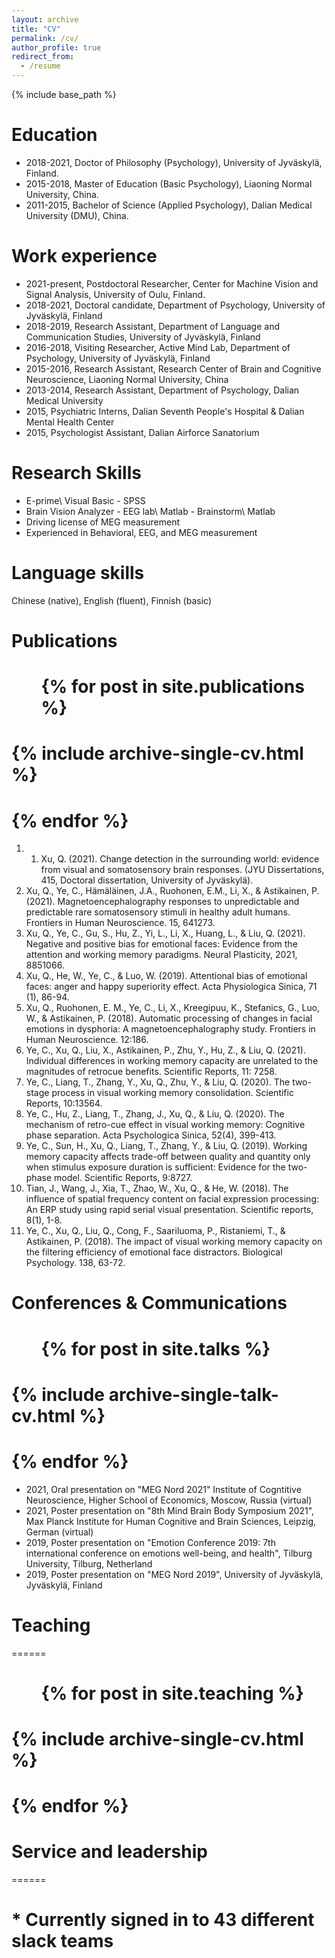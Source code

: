 ```yaml
---
layout: archive
title: "CV"
permalink: /cv/
author_profile: true
redirect_from:
  - /resume
---
```


{% include base_path %}

Education
======
* 2018-2021, Doctor of Philosophy (Psychology), University of Jyväskylä, Finland. 
* 2015-2018, Master of Education (Basic Psychology), Liaoning Normal University, China.
* 2011-2015, Bachelor of Science (Applied Psychology), Dalian Medical University (DMU), China. 

Work experience
======
* 2021-present, Postdoctoral Researcher, Center for Machine Vision and Signal Analysis, University of Oulu, Finland.
* 2018-2021, Doctoral candidate, Department of Psychology, University of Jyväskylä, Finland
* 2018-2019, Research Assistant, Department of Language and Communication Studies, University of Jyväskylä, Finland
* 2016-2018, Visiting Researcher, Active Mind Lab, Department of Psychology, University of Jyväskylä, Finland
* 2015-2016, Research Assistant, Research Center of Brain and Cognitive Neuroscience, Liaoning Normal University, China
* 2013-2014, Research Assistant, Department of Psychology, Dalian Medical University
* 2015, Psychiatric Interns, Dalian Seventh People's Hospital & Dalian Mental Health Center
* 2015, Psychologist Assistant, Dalian Airforce Sanatorium
  
Research Skills
======
- E-prime\ Visual Basic       - SPSS                                
- Brain Vision Analyzer      - EEG lab\ Matlab                - Brainstorm\ Matlab          
- Driving license of MEG measurement                          
- Experienced in Behavioral, EEG, and MEG measurement

Language skills
======
Chinese (native), English (fluent), Finnish (basic)

Publications
======
 # <ul>{% for post in site.publications %}
 #   {% include archive-single-cv.html %}
 # {% endfor %}</ul>
1.	1.	Xu, Q. (2021). Change detection in the surrounding world: evidence from visual and somatosensory brain responses. (JYU Dissertations, 415, Doctoral dissertation, University of Jyväskylä).
2.	Xu, Q., Ye, C., Hämäläinen, J.A., Ruohonen, E.M., Li, X., & Astikainen, P. (2021). Magnetoencephalography responses to unpredictable and predictable rare somatosensory stimuli in healthy adult humans. Frontiers in Human Neuroscience. 15, 641273. 
3.	Xu, Q., Ye, C., Gu, S., Hu, Z., Yi, L., Li, X., Huang, L., & Liu, Q. (2021). Negative and positive bias for emotional faces: Evidence from the attention and working memory paradigms. Neural Plasticity, 2021, 8851066. 
4.	Xu, Q., He, W., Ye, C., & Luo, W. (2019). Attentional bias of emotional faces: anger and happy superiority effect. Acta Physiologica Sinica, 71 (1), 86-94. 
5.	Xu, Q., Ruohonen, E. M., Ye, C., Li, X., Kreegipuu, K., Stefanics, G., Luo, W., & Astikainen, P. (2018). Automatic processing of changes in facial emotions in dysphoria: A magnetoencephalography study. Frontiers in Human Neuroscience. 12:186. 
6.	Ye, C., Xu, Q., Liu, X., Astikainen, P., Zhu, Y., Hu, Z., & Liu, Q. (2021). Individual differences in working memory capacity are unrelated to the magnitudes of retrocue benefits. Scientific Reports, 11: 7258.
7.	Ye, C., Liang, T., Zhang, Y., Xu, Q., Zhu, Y., & Liu, Q. (2020). The two-stage process in visual working memory consolidation. Scientific Reports, 10:13564.
8.	Ye, C., Hu, Z., Liang, T., Zhang, J., Xu, Q., & Liu, Q. (2020). The mechanism of retro-cue effect in visual working memory: Cognitive phase separation. Acta Psychologica Sinica, 52(4), 399-413.
9.	Ye, C., Sun, H., Xu, Q., Liang, T., Zhang, Y., & Liu, Q. (2019). Working memory capacity affects trade-off between quality and quantity only when stimulus exposure duration is sufficient: Evidence for the two-phase model. Scientific Reports, 9:8727.
10.	Tian, J., Wang, J., Xia, T., Zhao, W., Xu, Q., & He, W. (2018). The influence of spatial frequency content on facial expression processing: An ERP study using rapid serial visual presentation. Scientific reports, 8(1), 1-8.
11.	Ye, C., Xu, Q., Liu, Q., Cong, F., Saariluoma, P., Ristaniemi, T., & Astikainen, P. (2018). The impact of visual working memory capacity on the filtering efficiency of emotional face distractors. Biological Psychology. 138, 63-72. 

  
Conferences & Communications
======
 # <ul>{% for post in site.talks %}
 #  {% include archive-single-talk-cv.html %}
 # {% endfor %}</ul>
- 2021, Oral presentation on "MEG Nord 2021" Institute of Cogntitive Neuroscience, Higher School of Economics, Moscow, Russia (virtual) 
- 2021, Poster presentation on "8th Mind Brain Body Symposium 2021", Max Planck Institute for Human Cognitive and Brain Sciences, Leipzig, German (virtual) 
- 2019, Poster presentation on "Emotion Conference 2019: 7th international conference on emotions well-being, and health", Tilburg University, Tilburg, Netherland 
- 2019, Poster presentation on "MEG Nord 2019", University of Jyväskylä, Jyväskylä, Finland

  
# Teaching
======
 # <ul>{% for post in site.teaching %}
 #   {% include archive-single-cv.html %}
 #  {% endfor %}</ul>
  
# Service and leadership
======
# * Currently signed in to 43 different slack teams
